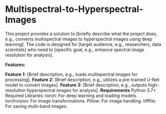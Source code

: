 # Multispectral-to-Hyperspectral-Images
This project provides a solution to [briefly describe what the project does, e.g., converts multispectral images to hyperspectral images using deep learning]. The code is designed for [target audience, e.g., researchers, data scientists] who need to [specific goal, e.g., enhance spectral image resolution for analysis].

**Features:**

**Feature 1:**
[Brief description, e.g., loads multispectral images for processing].
**Feature 2:** 
[Brief description, e.g., utilizes a pre-trained U-Net model to convert images].
**Feature 3:** 
[Brief description, e.g., outputs high-resolution hyperspectral images for analysis].
**Requirements**
Python 3.7+
Required Libraries:
torch: For deep learning and loading models.
torchvision: For image transformations.
Pillow: For image handling.
tifffile: For saving multi-band images.
